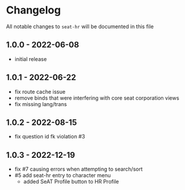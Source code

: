 # Changelog

All notable changes to `seat-hr` will be documented in this file

## 1.0.0 - 2022-06-08

- initial release

## 1.0.1 - 2022-06-22

- fix route cache issue
- remove binds that were interfering with core seat corporation views
- fix missing lang/trans

## 1.0.2 - 2022-08-15

- fix question id fk violation #3

## 1.0.3 - 2022-12-19

- fix #7 causing errors when attempting to search/sort
- #5 add seat-hr entry to character menu
  - added SeAT Profile button to HR Profile

